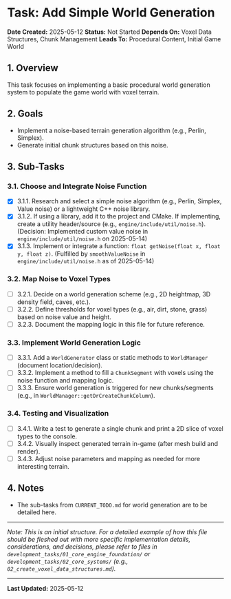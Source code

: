 # Task: Add Simple World Generation

**Date Created:** 2025-05-12
**Status:** Not Started
**Depends On:** Voxel Data Structures, Chunk Management
**Leads To:** Procedural Content, Initial Game World

## 1. Overview
This task focuses on implementing a basic procedural world generation system to populate the game world with voxel terrain.

## 2. Goals
*   Implement a noise-based terrain generation algorithm (e.g., Perlin, Simplex).
*   Generate initial chunk structures based on this noise.

## 3. Sub-Tasks
### 3.1. Choose and Integrate Noise Function
  - [x] 3.1.1. Research and select a simple noise algorithm (e.g., Perlin, Simplex, Value noise) or a lightweight C++ noise library.
  - [x] 3.1.2. If using a library, add it to the project and CMake. If implementing, create a utility header/source (e.g., `engine/include/util/noise.h`). (Decision: Implemented custom value noise in `engine/include/util/noise.h` on 2025-05-14)
  - [x] 3.1.3. Implement or integrate a function: `float getNoise(float x, float y, float z)`. (Fulfilled by `smoothValueNoise` in `engine/include/util/noise.h` as of 2025-05-14)

### 3.2. Map Noise to Voxel Types
  - [ ] 3.2.1. Decide on a world generation scheme (e.g., 2D heightmap, 3D density field, caves, etc.).
  - [ ] 3.2.2. Define thresholds for voxel types (e.g., air, dirt, stone, grass) based on noise value and height.
  - [ ] 3.2.3. Document the mapping logic in this file for future reference.

### 3.3. Implement World Generation Logic
  - [ ] 3.3.1. Add a `WorldGenerator` class or static methods to `WorldManager` (document location/decision).
  - [ ] 3.3.2. Implement a method to fill a `ChunkSegment` with voxels using the noise function and mapping logic.
  - [ ] 3.3.3. Ensure world generation is triggered for new chunks/segments (e.g., in `WorldManager::getOrCreateChunkColumn`).

### 3.4. Testing and Visualization
  - [ ] 3.4.1. Write a test to generate a single chunk and print a 2D slice of voxel types to the console.
  - [ ] 3.4.2. Visually inspect generated terrain in-game (after mesh build and render).
  - [ ] 3.4.3. Adjust noise parameters and mapping as needed for more interesting terrain.

## 4. Notes
*   The sub-tasks from `CURRENT_TODO.md` for world generation are to be detailed here.

---
*Note: This is an initial structure. For a detailed example of how this file should be fleshed out with more specific implementation details, considerations, and decisions, please refer to files in `development_tasks/01_core_engine_foundation/` or `development_tasks/02_core_systems/` (e.g., `02_create_voxel_data_structures.md`).*

---
**Last Updated:** 2025-05-12
